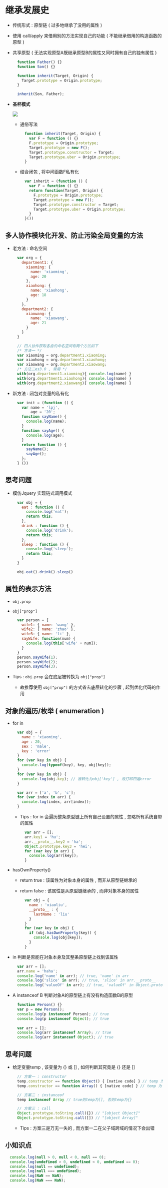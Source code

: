 # 继承发展史

- 传统形式 : 原型链 ( 过多地继承了没用的属性 )

- 使用 call/apply 来借用别的方法实现自己的功能 ( 不能继承借用的构造函数的原型 )

- 共享原型 ( 无法实现原型A既继承原型B的属性又同时拥有自己的独有属性 )

  ```js
    function Father() {}
    function Son() {}

    function inherit(Target, Origin) {
      Target.prototype = Origin.prototype;
    }

    inherit(Son, Father);
  ```

- **圣杯模式**

  ![](https://img-blog.csdnimg.cn/20200216144451484.png?x-oss-process=image/watermark,type_ZmFuZ3poZW5naGVpdGk,shadow_10,text_aHR0cHM6Ly9ibG9nLmNzZG4ubmV0L0JyYW5udWE=,size_16,color_FFFFFF,t_70)

  - 通俗写法

    ```js
      function inherit(Target, Origin) {
        var F = function () {}
        F.prototype = Origin.prototype;
        Target.prototype = new F();
        Target.prototype.constructor = Target;
        Target.prototype.uber = Origin.prototype;
      }
    ```

  - 结合闭包 , 将中间函数F私有化

    ```js
      var inherit = (function () {
        var F = function () {}
        return function(Target, Origin) {
          F.prototype = Origin.prototype;
          Target.prototype = new F();
          Target.prototype.constructor = Target;
          Target.prototype.uber = Origin.prototype;
        }
      }())
    ```

## 多人协作模块化开发、防止污染全局变量的方法

- 老方法 : 命名空间

  ```js
    var org = {
      department1: {
        xiaoming: {
          name: 'xiaoming',
          age: 20
        },
        xiaohong: {
          name: 'xiaohong',
          age: 18
        }
      },
      department2: {
        xiaowang: {
          name: 'xiaowang',
          age: 21
        }
      }
    }
  ```
  ```js
    // 四人协作获取各自的命名空间有两个方法如下
    /* 方法一 */
    var xiaoming = org.department1.xiaoming;
    var xiaohong = org.department1.xiaohong;
    var xiaowang = org.department2.xiaowang;
    /* 方法二es3.0 , 常用 */
    with(org.department1.xiaoming){ console.log(name) }
    with(org.department1.xiaohong){ console.log(name) }
    with(org.department2.xiaowang){ console.log(name) }
  ```

- 新方法 : 闭包对变量的私有化

  ```js
    var init = (function () {
      var name = 'lpj',
          age = '20';
      function sayName() {
        console.log(name);
      }
      function sayAge() {
        console.log(age);
      }
      return function () {
        sayName();
        sayAge();
      };
    } ())
  ```

## 思考问题

- 模仿Jquery 实现链式调用模式

  ```js
    var obj = {
      eat : function () {
        console.log('eat');
        return this;
      },
      drink : function () {
        console.log('drink');
        return this;
      },
      sleep : function () {
        console.log('sleep');
        return this;
      }
    }

    obj.eat().drink().sleep()
  ```

## 属性的表示方法

- ```obj.prop```

- ```obj["prop"]```

  ```js
    var person = {
      wife1: { name: 'wang' },
      wife2: { name: 'zhao' },
      wife3: { name: 'li' },
      sayWife: function(num) {
        console.log(this['wife' + num]);
      }
    }
    person.sayWife(1);
    person.sayWife(2);
    person.sayWife(3);
  ```

- Tips : ```obj.prop``` 会在底层被转换为 ```obj["prop"]```

  - 故推荐使用 ```obj["prop"]``` 的方式省去底层转化的步骤 , 起到优化代码的作用

## 对象的遍历/枚举 ( enumeration )

- for in

  ```js
    var obj = {
      name : 'xiaoming',
      age : 20,
      sex : 'male',
      key : 'error'
    }
    for (var key in obj) {
      console.log(typeof(key), key, obj[key]);
    }
    for (var key in obj) {
      console.log(obj.key); // 被转化为obj['key'] , 故打印四遍error
    }

    var arr = ['a', 'b', 'c'];
    for (var index in arr) {
      console.log(index, arr[index]);
    }
  ```

    - Tips : for in 会遍历整条原型链上所有自己设置的属性 , 忽略所有系统自带的属性

      ```js
        var arr = [];
        arr.key1 = 'hu';
        arr.__proto__.key2 = 'ha';
        Object.prototype.key3 = 'hei';
        for (var key in arr) {
          console.log(arr[key]);
        }
      ```

- hasOwnProperty()

  - return true : 该属性为对象本身的属性 , 而非从原型链继承的

  - return false : 该属性是从原型链继承的 , 而非对象本身的属性

    ```js
      var obj = {
        name : 'xiaoliu',
        __proto__ : {
          lastName : 'liu'
        }
      }
      for (var key in obj) {
        if (obj.hasOwnProperty(key)) {
          console.log(obj[key]);
        }
      }
    ```

- in 判断是否能在对象本身及其整条原型链上找到该属性

  ```js
    var arr = [];
    arr.name = 'haha';
    console.log('name' in arr); // true, 'name' in arr
    console.log('slice' in arr); // true, 'slice' in arr.__proto__
    console.log('valueOf' in arr); // true, 'valueOf' in Object.prototype
  ```

- A instanceof B 判断对象A的原型链上有没有构造函数B的原型

  ```js
    function Person() {}
    var p = new Person();
    console.log(p instanceof Person); // true
    console.log(p instanceof Object); // true
    
    var arr = [];
    console.log(arr instanceof Array); // true
    console.log(arr instanceof Object); // true
  ```

## 思考问题

- 给定变量temp , 该变量为 {} 或 [] , 如何判断其究竟是 {} 还是 []

  ```js
    // 方案一 : constructor
    temp.constructor == function Object() { [native code] } // temp 为 {}
    temp.constructor == function Array() { [native code] } // temp 为 []
  ```

  ```js
    // 方案二 : instanceof
    temp instanceof Array // true则temp为[], 否则temp为{}
  ```

  ```js
    // 方案三 : call
    Object.prototype.toString.call({}) // "[object Object]"
    Object.prototype.toString.call([]) // "[object Array]"
  ```

  - Tips : 方案三是万无一失的 , 而方案一二在父子域跨域的情况下会出错

## 小知识点

```js
  console.log(null > 0, null < 0, null == 0);
  console.log(undefined > 0, undefined < 0, undefined == 0);
  console.log(null == undefined);
  console.log(null === undefined);
  console.log(NaN == NaN);
  console.log(NaN === NaN);
```